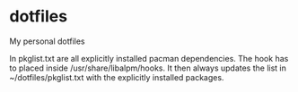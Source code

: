 # dotfiles
My personal dotfiles

In pkglist.txt are all explicitly installed pacman dependencies.
The hook has to placed inside /usr/share/libalpm/hooks. It then always updates the list in ~/dotfiles/pkglist.txt with the explicitly installed packages.
